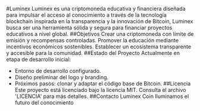 #Luminex
Luminex es una criptomoneda educativa y financiera diseñada para impulsar el acceso al conocimiento a través de la tecnología blockchain inspirada en la transparencia y la innovación de Bitcoin, Luminex busca ser una herramienta sólida y segura para financiar proyectos educativos a nivel global.
##Objetivos
Crear una criptomoneda con límite de emisión y recompensas controladas.
Promover la educación mediante incentivos económicos sostenibles.
Establecer un ecosistema transparente y accesible para la comunidad.
##Estado del Proyecto
Actualmente en etapa de desarrollo inicial:
- Entorno de desarrollo configurado.
- Diseño preliminar del logo y branding.
- Próximos pasos: clonar y adaptar el código base de Bitcoin.
##Licencia
Este proyecto está licenciado bajo la licencia MIT. Consulta el archivo 'LICENCIA' para más detalles.
##Contacto
Luminex Coin Iluminamos el futuro del conocimiento
